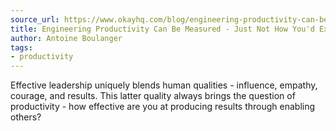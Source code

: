 ```yaml
---
source_url: https://www.okayhq.com/blog/engineering-productivity-can-be-measured
title: Engineering Productivity Can Be Measured - Just Not How You'd Expect
author: Antoine Boulanger
tags:
- productivity
---
```

Effective leadership uniquely blends human qualities - influence, empathy, courage, and results. This latter quality always brings the question of productivity - how effective are you at producing results through enabling others?
